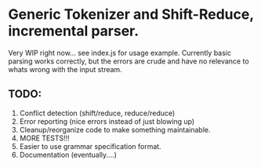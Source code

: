 
# Generic Tokenizer and Shift-Reduce, incremental parser.

Very WIP right now... see index.js for usage example. 
Currently basic parsing works correctly, but the errors are crude and have no relevance to 
whats wrong with the input stream.

## TODO:

1. Conflict detection (shift/reduce, reduce/reduce)
1. Error reporting (nice errors instead of just blowing up)
1. Cleanup/reorganize code to make something maintainable.
1. MORE TESTS!!!
1. Easier to use grammar specification format.
1. Documentation (eventually....)